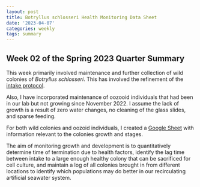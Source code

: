 ```yaml
---
layout: post
title: Botryllus schlosseri Health Monitoring Data Sheet
date: '2023-04-07'
categories: weekly
tags: summary
---
```

## Week 02 of the Spring 2023 Quarter Summary

This week primarily involved maintenance and further collection of wild colonies of *Botryllus schlosseri*. This has involved the refinement of the [intake protocol](https://valeste.github.io/2023-03-31-Week-01/).

Also, I have incorporated maintenance of oozooid individuals that had been in our lab but not growing since November 2022. I assume the lack of growth is a result of zero water changes, no cleaning of the glass slides, and sparse feeding.

For both wild colonies and oozoid individuals, I created a [Google Sheet](https://docs.google.com/spreadsheets/d/1Yc1-GUQrZSsnayFffopUN5eGBaB0N31WvYhn_J3RDxE/edit?usp=sharing) with information relevant to the colonies growth and stages. 

The aim of monitoring growth and development is to quantitatively determine time of termination due to health factors, identify the lag time between intake to a large enough healthy colony that can be sacrificed for cell culture, and maintain a log of all colonies brought in from different locations to identify which populations may do better in our recirculating artificial seawater system.